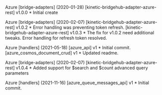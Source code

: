 Azure \[bridge-adapters\] (2020-01-28)
  \[kinetic-bridgehub-adapter-azure-rest\] v1.0.0
    * Initial create

Azure \[bridge-adapters\] (2020-02-07)
  \[kinetic-bridgehub-adapter-azure-rest\] v1.0.2
    * Error handling was preventing token refresh.
  \[kinetic-bridgehub-adapter-azure-rest\] v1.0.3
    * The fix for v1.0.2 need additional tweaks.  Error handling for refresh token resolved.

Azure \[handlers\] (2021-05-18)
  \[azure_api\] v1
    * Initial commit.
  \[azure_cosmos_document_crud] v1
    * Updated readme.

Azure \[bridge-adapters\] (2020-02-07)
  \[kinetic-bridgehub-adapter-azure-rest\] v1.0.4
    * Added support for $search and $count advanced query parameters

Azure \[handlers\] (2021-11-16)
  \[azure_queue_messages_api\] v1
    * Initial commit.